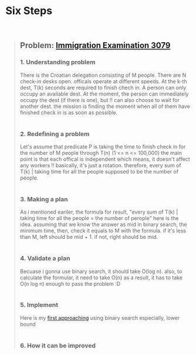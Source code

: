 # Six Steps
<br />

> ## Problem: [Immigration Examination 3079](https://www.acmicpc.net/problem/3079)
>
> ### 1. Understanding problem
>  There is the Croatian delegation consisting of M people. There are N check-in desks open.
  officals operate at different speeds. At the k-th dest, T(k) seconds are required to finish chech in.
  A person can only occupy an available dest. At the moment, the person can immediately occupy the dest
  (if there is one), but !! can also choose to wait for another dest. the mission is finding the moment
  when all of them have finished check in is as soon as possible.
> <br />
> <br />
> ### 2. Redefining a problem
>  Let's assume that predicate P is taking the time to finish check in for the number of M people through T(n) 
  (1 <= n <= 100,000) the main point is that each offical is independent which means, it doesn't affect 
  any workers !! basically, it's just a rotation. therefore, every sum of T(k) | taking time for 
  all the people supposed to be the number of people.
> <br />
> <br />
> ### 3. Making a plan
>  As i mentioned eariler, the formula for result, "every sum of T(k) | taking time for 
  all the people = the number of perople" here is the idea. assuming that we know the answer 
  as mid in binary search, the minimum time, then, check it equals to M with the formula. 
  if it's less than M, left should be mid + 1. if not, right should be mid.
> <br />
> <br />
> ### 4. Validate a plan
>  Becuase i gonna use binary search, it should take O(log n). also, to calculate the formular, it need 
   to take O(n) as a result, it has to take O(n log n) enough to pass the problem :D
> <br />
> <br />
> ### 5. Implement
> Here is my [first approaching](https://github.com/DevStevenLee/Algorithm/blob/master/BinarySearch/ImmigrationExamination_3079/Description_Steven.md) using binary search especially, lower bound
> <br /> 
> <br />
> ### 6. How it can be improved
>
>
>

